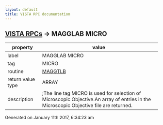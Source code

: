 ```yaml
---
layout: default
title: VISTA RPC documentation
---
```




## [VISTA RPCs](TableOfContent.md) &#8594; MAGGLAB MICRO 

 property | value 
--- | --- 
 label | MAGGLAB MICRO
 tag | MICRO
 routine | [MAGGTLB](http://code.osehra.org/dox/Routine_MAGGTLB_source.html)
 return value type | ARRAY
 description | ;The line tag MICRO is used for selection of Microscopic Objective.An array of entries in the Microscopic Objective file are returned.




Generated on January 11th 2017, 6:34:23 am